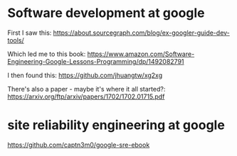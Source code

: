 # Software development at google

First I saw this: https://about.sourcegraph.com/blog/ex-googler-guide-dev-tools/

Which led me to this book: https://www.amazon.com/Software-Engineering-Google-Lessons-Programming/dp/1492082791

I then found this: https://github.com/jhuangtw/xg2xg

There's also a paper - maybe it's where it all started?: https://arxiv.org/ftp/arxiv/papers/1702/1702.01715.pdf

# site reliability engineering at google

https://github.com/captn3m0/google-sre-ebook